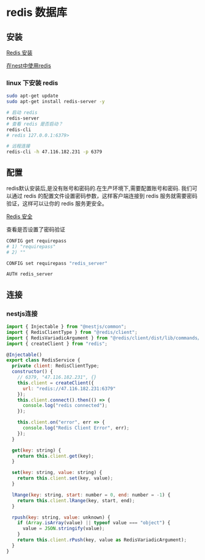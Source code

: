 # redis 数据库

## 安装

[Redis 安装](https://www.redis.net.cn/tutorial/3503.html)

[在nest中使用redis](../frameworks/nest/redis.md)

### linux 下安装 redis
```sh
sudo apt-get update
sudo apt-get install redis-server -y

# 启动 redis
redis-server
# 查看 redis 是否启动？
redis-cli
# redis 127.0.0.1:6379>

# 远程连接
redis-cli -h 47.116.182.231 -p 6379
```


## 配置

redis默认安装后,是没有账号和密码的.在生产环境下,需要配置账号和密码.
我们可以通过 redis 的配置文件设置密码参数，这样客户端连接到 redis 服务就需要密码验证，这样可以让你的 redis 服务更安全。

[Redis 安全](https://www.redis.net.cn/tutorial/3520.html)


查看是否设置了密码验证

```sh
CONFIG get requirepass
# 1) "requirepass"
# 2) ""

CONFIG set requirepass "redis_server"

AUTH redis_server
```

## 连接

### nestjs连接

```js
import { Injectable } from "@nestjs/common";
import { RedisClientType } from "@redis/client";
import { RedisVariadicArgument } from "@redis/client/dist/lib/commands/generic-transformers";
import { createClient } from "redis";

@Injectable()
export class RedisService {
  private client: RedisClientType;
  constructor() {
    // 6379, "47.116.182.231", {}
    this.client = createClient({
      url: "redis://47.116.182.231:6379"
    });
    this.client.connect().then(() => {
      console.log("redis connected");
    });

    this.client.on("error", err => {
      console.log("Redis Client Error", err);
    });
  }

  get(key: string) {
    return this.client.get(key);
  }

  set(key: string, value: string) {
    return this.client.set(key, value);
  }

  lRange(key: string, start: number = 0, end: number = -1) {
    return this.client.lRange(key, start, end);
  }

  rpush(key: string, value: unknown) {
    if (Array.isArray(value) || typeof value === "object") {
      value = JSON.stringify(value);
    }
    return this.client.rPush(key, value as RedisVariadicArgument);
  }
}
```
